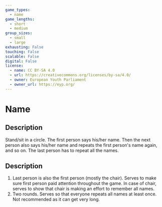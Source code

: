 ```yaml
---
game_types:
  - name
game_lengths:
  - short
  - medium
group_sizes:
  - small
  - large
exhausting: False
touching: False
scalable: False
digital: False
license:
  - name: CC BY-SA 4.0
  - url: https://creativecommons.org/licenses/by-sa/4.0/
  - owner: European Youth Parliament
  - owner_url: https://eyp.org/
---
```

# Name

## Description
Stand/sit in a circle. The first person says his/her name. Then the next person also says his/her name and repeats the first person's name again, and so on. The last person has to repeat all the names.

## Description
1. Last person is also the first person (mostly the chair). Serves to make sure first person paid attention throughout the game. In case of chair, serves to show that chair is making an effort to remember all names.
2. Two rounds. Serves so that everyone repeats all names at least once. Not recommended as it can get very long.
